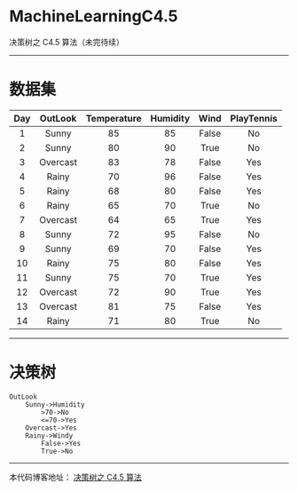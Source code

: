 # MachineLearningC4.5
决策树之 C4.5 算法（未完待续）

----------------------------------------------

# 数据集
|  Day  |    OutLook      |   Temperature   |   Humidity   |   Wind   |  PlayTennis  |
| :---: | :-------------: | :-------------: | :----------: | :------: | :----------: |
| 1     | Sunny           | 85              | 85           | False    | No           |
| 2     | Sunny           | 80              | 90           | True     | No           |
| 3     | Overcast        | 83              | 78           | False    | Yes          |
| 4     | Rainy           | 70              | 96           | False    | Yes          |
| 5     | Rainy           | 68              | 80           | False    | Yes          |
| 6     | Rainy           | 65              | 70           | True     | No           |
| 7     | Overcast        | 64              | 65           | True     | Yes          |
| 8     | Sunny           | 72              | 95           | False    | No           |
| 9     | Sunny           | 69              | 70           | False    | Yes          |
| 10    | Rainy           | 75              | 80           | False    | Yes          |
| 11    | Sunny           | 75              | 70           | True     | Yes          |
| 12    | Overcast        | 72              | 90           | True     | Yes          |
| 13    | Overcast        | 81              | 75           | False    | Yes          |
| 14    | Rainy           | 71              | 80           | True     | No           |

-----------------------------------

# 决策树
```text
OutLook
    Sunny->Humidity
        >70->No
        <=70->Yes
    Overcast->Yes
    Rainy->Windy
        False->Yes
        True->No
```

-----------------------------------

本代码博客地址： [决策树之 C4.5 算法](http://blog.csdn.net/lemon_tree12138/article/details/51840361)